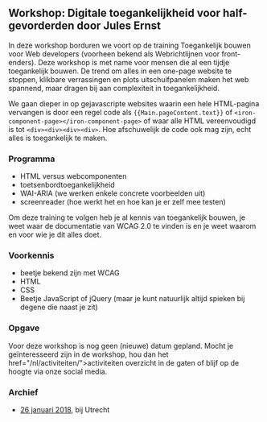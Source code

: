 <h2>Workshop: Digitale toegankelijkheid voor half-gevorderden door Jules Ernst</h2>
     <p>In deze workshop borduren we voort op de training Toegankelijk bouwen voor Web developers (voorheen bekend als Webrichtlijnen voor front-enders). Deze workshop is met name voor mensen die al een tijdje toegankelijk bouwen. De trend om alles in een one-page website te stoppen, klikbare verrassingen en plots uitschuifpanelen maken het web spannend, maar dragen bij aan complexiteit in toegankelijkheid.</p>
     <p>We gaan dieper in op gejavascripte websites waarin een hele HTML-pagina vervangen is door een regel code als <code>{{Main.pageContent.text}}</code> of <code>&lt;iron-component-page&gt;&lt;/iron-component-page&gt;</code> of waar alle HTML vereenvoudigd is tot <code>&lt;div&gt;&lt;div&gt;&lt;div&gt;&lt;div&gt;</code>. Hoe afschuwelijk de code ook mag zijn, echt alles is toegankelijk te maken.</p>
     <h3>Programma</h3>
     <ul>
      <li>HTML versus webcomponenten</li>
      <li>toetsenbordtoegankelijkheid</li>
      <li>WAI-ARIA (we werken enkele concrete voorbeelden uit)</li>
      <li>screenreader (hoe werkt het en hoe kan je er zelf mee testen)</li>
     </ul>
     <p>Om deze training te volgen heb je al kennis van toegankelijk bouwen, je weet waar de documentatie van WCAG 2.0 te vinden is en je weet waarom en voor wie je dit alles doet.</p>
     <h3>Voorkennis</h3>
     <ul>
      <li>beetje bekend zijn met WCAG</li>
      <li>HTML</li>
      <li>CSS</li>
      <li>Beetje JavaScript of jQuery (maar je kunt natuurlijk altijd spieken bij degene die naast je zit)</li>
     </ul>
     <h3>Opgave</h3>
     <p>Voor deze workshop is nog geen (nieuwe) datum gepland. Mocht je geïnteresseerd zijn in de workshop, hou dan het href="/nl/activiteiten/">activiteiten overzicht</a> in de gaten of blijf op de hoogte via onze social media.</p>
     <h3>Archief</h3>
     <ul>
      <li><a href="/nl/workshops-archief/digitale-toegankelijkheid-voor-half-gevorderden-jules-ernst/26-januari-2018">26 januari 2018</a>, bij Utrecht</li>
     </ul>
